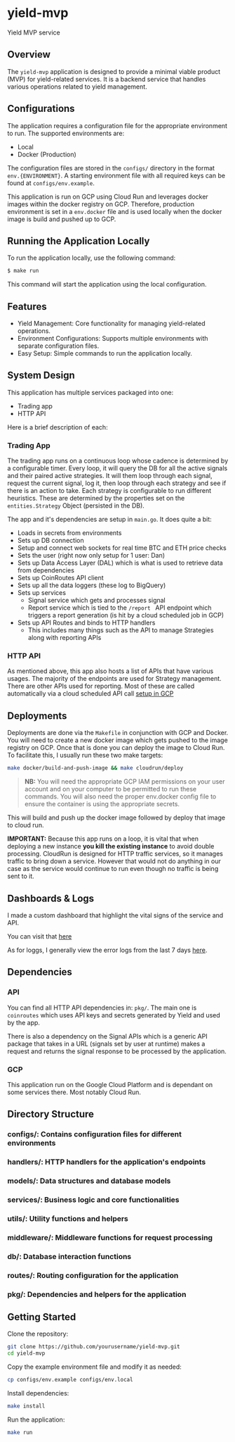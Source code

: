 # yield-mvp

Yield MVP service

## Overview

The `yield-mvp` application is designed to provide a minimal viable product (MVP) for yield-related services. It is a backend service that handles various operations related to yield management.

## Configurations

The application requires a configuration file for the appropriate environment to run. The supported environments are:

- Local
- Docker (Production)

The configuration files are stored in the `configs/` directory in the format `env.{ENVIRONMENT}`. A starting environment file with all required keys can be found at `configs/env.example`.

This application is run on GCP using Cloud Run and leverages docker images within the docker registry on GCP. Therefore, production environment is set in a `env.docker` file and is used locally when the docker image is build and pushed up to GCP.

## Running the Application Locally

To run the application locally, use the following command:

```sh
$ make run
```

This command will start the application using the local configuration.

## Features

- Yield Management: Core functionality for managing yield-related operations.
- Environment Configurations: Supports multiple environments with separate configuration files.
- Easy Setup: Simple commands to run the application locally.

## System Design

This application has multiple services packaged into one:

* Trading app
* HTTP API

Here is a brief description of each:

### Trading App

The trading app runs on a continuous loop whose cadence is determined by a configurable timer. Every loop, it will query the DB for all the active signals and their paired active strategies. It will them loop through each signal, request the current signal, log it, then loop through each strategy and see if there is an action to take. Each strategy is configurable to run different heuristics. These are determined by the properties set on the `entities.Strategy` Object (persisted in the DB).

The app and it's dependencies are setup in `main.go`. It does quite a bit:

- Loads in secrets from environments
- Sets up DB connection
- Setup and connect web sockets for real time BTC and ETH price checks
- Sets the user (right now only setup for 1 user: Dan)
- Sets up Data Access Layer (DAL) which is what is used to retrieve data from dependencies
- Sets up CoinRoutes API client
- Sets up all the data loggers (these log to BigQuery)
- Sets up services 
  - Signal service which gets and processes signal
  - Report service which is tied to the `/report ` API endpoint which triggers a report generation (is hit by a cloud scheduled job in GCP)
- Sets up API Routes and binds to HTTP handlers
  - This includes many things such as the API to manage Strategies along with reporting APIs


### HTTP API

As mentioned above, this app also hosts a list of APIs that have various usages. 
The majority of the endpoints are used for Strategy management. There are other APIs
used for reporting. Most of these are called automatically via a cloud scheduled API call
[setup in GCP](https://console.cloud.google.com/cloudscheduler?project=yieldchain-track-records)

## Deployments

Deployments are done via the `Makefile` in conjunction with GCP and Docker. You will need
to create a new docker image which gets pushed to the image registry on GCP. Once that is done you can deploy the image to Cloud Run. To facilitate this, I usually run these two make targets:

```sh
make docker/build-and-push-image && make cloudrun/deploy
```

> **NB:** You will need the appropriate GCP IAM permissions on your user account and on your computer to be permitted to run these commands. You will also need the proper env.docker config file to ensure the container is using the appropriate secrets.

This will build and push up the docker image followed by deploy that image to cloud run.

**IMPORTANT:** Because this app runs on a loop, it is vital that when deploying a new instance **you kill the existing instance** to avoid double processing. CloudRun is designed for HTTP traffic services, so it manages traffic to bring down a service. However that would not do anything in our case as the service would continue to run even though no traffic is being sent to it.

## Dashboards & Logs

I made a custom dashboard that highlight the vital signs of the service and API. 

You can visit that [here](https://console.cloud.google.com/monitoring/dashboards/builder/deceeec0-c255-4c6b-84f4-ad0d8b25cde6;duration=P7D?project=yieldchain-track-records&pageState=(%22eventTypes%22:(%22selected%22:%5B%22CLOUD_ALERTING_ALERT%22,%22CLOUD_RUN_DEPLOYMENT%22,%22CLOUD_SQL_STORAGE%22%5D)))

As for loggs, I generally view the error logs from the last 7 days [here](https://cloudlogging.app.goo.gl/Bf2gnunsGzBQivu6A).

## Dependencies

### API

You can find all HTTP API dependencies in: `pkg/`. The main one is `coinroutes` which uses API keys and secrets generated by Yield and used by the app.

There is also a dependency on the Signal APIs which is a generic API package that takes in a URL (signals set by user at runtime) makes a request and returns the signal response to be processed by the application.

### GCP

This application run on the Google Cloud Platform and is dependant on some services there. Most notably Cloud Run. 

## Directory Structure

### configs/: Contains configuration files for different environments

### handlers/: HTTP handlers for the application's endpoints

### models/: Data structures and database models

### services/: Business logic and core functionalities

### utils/: Utility functions and helpers

### middleware/: Middleware functions for request processing

### db/: Database interaction functions

### routes/: Routing configuration for the application

### pkg/: Dependencies and helpers for the application


## Getting Started

Clone the repository:
```sh
git clone https://github.com/yourusername/yield-mvp.git
cd yield-mvp
```

Copy the example environment file and modify it as needed:

```sh
cp configs/env.example configs/env.local
```

Install dependencies:

```sh
make install
```

Run the application:

```sh
make run
```
